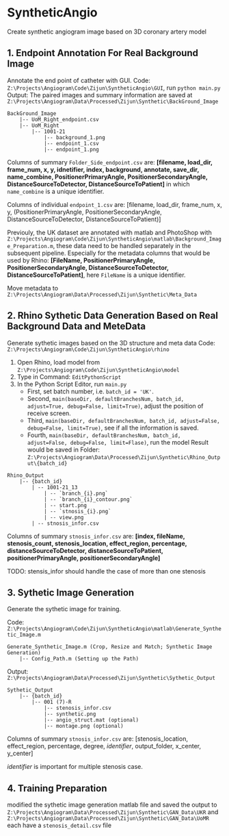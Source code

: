 # SyntheticAngio
 Create synthetic angiogram image based on 3D coronary artery model

## 1. Endpoint Annotation For Real Background Image
Annotate the end point of catheter with GUI. 
Code: `Z:\Projects\Angiogram\Code\Zijun\SyntheticAngio\GUI`, run `python main.py`
Output: The paired images and summary information are saved at `Z:\Projects\Angiogram\Data\Processed\Zijun\Synthetic\BackGround_Image`
```
BackGround_Image 
    |-- UoM_Right_endpoint.csv  
    |-- UoM_Right
        |-- 1001-21
            |-- background_1.png
            |-- endpoint_1.csv  
            |-- endpoint_1.png
```
Columns of summary `Folder_Side_endpoint.csv` are:
**[filename, load_dir, frame_num, x, y, idnetifier, index, background, annotate, save_dir, name_combine,
PositionerPrimaryAngle, PositionerSecondaryAngle, DistanceSourceToDetector, DistanceSourceToPatient]**
in which `name_combine` is a unique identifier.

Columns of individual `endpoint_1.csv` are:
[filename, load_dir, frame_num, x, y, (PositionerPrimaryAngle, PositionerSecondaryAngle,
DistanceSourceToDetector, DistanceSourceToPatient)]

Previouly, the UK dataset are annotated with matlab and PhotoShop with `Z:\Projects\Angiogram\Code\Zijun\SyntheticAngio\matlab\Background_Image_Preparation.m`, 
these data need to be handled separately in the subsequent pipeline. Especially for the metadata columns that would be used by Rhino:
**[FileName, PositionerPrimaryAngle, PositionerSecondaryAngle, DistanceSourceToDetector, DistanceSourceToPatient]**, here `FileName` is a unique identifier.


Move metadata to `Z:\Projects\Angiogram\Data\Processed\Zijun\Synthetic\Meta_Data`

## 2. Rhino Sythetic Data Generation Based on Real Background Data and MeteData
Generate sythetic images based on the 3D structure and meta data
Code: `Z:\Projects\Angiogram\Code\Zijun\SyntheticAngio\rhino`
1. Open Rhino, load model from `Z:\Projects\Angiogram\Code\Zijun\SyntheticAngio\model`
2. Type in Command: `EditPythonScript`
3. In the Python Script Editor, run `main.py`
    - First, set batch number, i.e. `batch_id = 'UK'`.
    - Second, `main(baseDir, defaultBranchesNum, batch_id, adjust=True, debug=False, limit=True)`, adjust the position of receive screen.
    - Third, `main(baseDir, defaultBranchesNum, batch_id, adjust=False, debug=False, limit=True)`, see if all the information is saved.
    - Fourth, `main(baseDir, defaultBranchesNum, batch_id, adjust=False, debug=False, limit=Flase)`, run the model
Result would be saved in Folder: `Z:\Projects\Angiogram\Data\Processed\Zijun\Synthetic\Rhino_Output\{batch_id}`
```
Rhino_Output
    |-- {batch_id}
        | -- 1001-21_13
            | -- `branch_{i}.png`
            | -- `branch_{i}_contour.png`
            | -- start.png
            | -- `stnosis_{i}.png`
            | -- view.png
        | -- stnosis_infor.csv
```
Columns of summary `stnosis_infor.csv` are:
**[index, fileName, stenosis_count, stenosis_location, effect_region, percentage, 
distanceSourceToDetector, distanceSourceToPatient, positionerPrimaryAngle, positionerSecondaryAngle]**

TODO: stensis_infor should handle the case of more than one stenosis 

## 3. Sythetic Image Generation
Generate the sythetic image for training.

Code: `Z:\Projects\Angiogram\Code\Zijun\SyntheticAngio\matlab\Generate_Synthetic_Image.m`

```
Generate_Synthetic_Image.m (Crop, Resize and Match; Synthetic Image Generation)
    |-- Config_Path.m (Setting up the Path)
```
Output: `Z:\Projects\Angiogram\Data\Processed\Zijun\Synthetic\Sythetic_Output`

```
Sythetic_Output
    |-- {batch_id}
        |-- 001 (7)-R
            |-- stenosis_infor.csv 
            |-- synthetic.png
            |-- angio_struct.mat (optional)
            |-- montage.png (optional)
```

Columns of summary `stnosis_infor.csv` are:
[stenosis_location, effect_region, percentage, degree, *identifier*, output_folder, x_center, y_center]

*identifier* is important for multiple stenosis case.

## 4. Training Preparation 

modified the sythetic image generation matlab file and saved the output to 
`Z:\Projects\Angiogram\Data\Processed\Zijun\Synthetic\GAN_Data\UKR` and 
`Z:\Projects\Angiogram\Data\Processed\Zijun\Synthetic\GAN_Data\UoMR`
each have a `stenosis_detail.csv` file 
